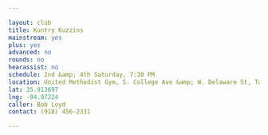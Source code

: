 ```yaml
---

layout: club
title: Kuntry Kuzzins
mainstream: yes
plus: yes
advanced: no
rounds: no
hearassist: no
schedule: 2nd &amp; 4th Saturday, 7:30 PM
location: United Methodist Gym, S. College Ave &amp; W. Delaware St, Tahlequah, OK
lat: 35.913697
lng: -94.97224
caller: Bob Loyd
contact: (918) 456-2331

---
```


